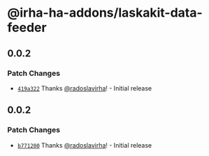 # @irha-ha-addons/laskakit-data-feeder

## 0.0.2

### Patch Changes

- [`419a322`](https://github.com/radoslavirha/ha-addons/commit/419a3224f21e8d2736ae750a82c22f8be7019b26) Thanks [@radoslavirha](https://github.com/radoslavirha)! - Initial release

## 0.0.2

### Patch Changes

- [`b771200`](https://github.com/radoslavirha/ha-addons/commit/b771200f366bfdcdddabd85830bb43af71667354) Thanks [@radoslavirha](https://github.com/radoslavirha)! - Initial release
